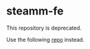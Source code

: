 # steamm-fe

This repository is deprecated.

Use the following [repo](https://github.com/suilend/steamm-fe) instead.
